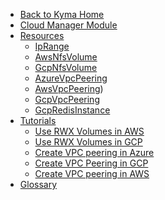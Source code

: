 <!-- markdown-link-check-disable -->
* [Back to Kyma Home](/)
* [Cloud Manager Module](/cloud-manager/user/README.md)
* [Resources](/cloud-manager/user/resources/README.md)
  * [IpRange](/cloud-manager/user/resources/04-10-iprange.md)
  * [AwsNfsVolume](/cloud-manager/user/resources/04-20-10-aws-nfs-volume.md)
  * [GcpNfsVolume](/cloud-manager/user/resources/04-30-10-gcp-nfs-volume.md)
  * [AzureVpcPeering](/cloud-manager/user/resources/04-40-10-azure-vpc-peering.md)
  * [AwsVpcPeering](/cloud-manager/user/resources/04-70-10-aws-vpc-peering.md))
  * [GcpVpcPeering](/cloud-manager/user/resources/04-50-gcp-vpc-peering.md)
  * [GcpRedisInstance](/cloud-manager/user/resources/04-60-gcp-redis-instance.md)
* [Tutorials](/cloud-manager/user/tutorials/README.md)
  * [Use RWX Volumes in AWS](/cloud-manager/user/tutorials/01-10-aws-nfs-volume.md)
  * [Use RWX Volumes in GCP](/cloud-manager/user/tutorials/01-20-gcp-nfs-volume.md)
  * [Create VPC peering in Azure](/cloud-manager/user/tutorials/01-30-azure-vpc-peering.md)
  * [Create VPC Peering in GCP](/cloud-manager/user/tutorials/01-30-gcp-vpc-peering.md)
  * [Create VPC peering in AWS](/cloud-manager/user/tutorials/01-40-aws-vpc-peering.md)
* [Glossary](/cloud-manager/user/00-10-glossary.md)
<!-- markdown-link-check-enable -->
